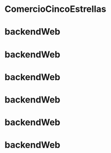 # ComercioCincoEstrellas
# backendWeb
# backendWeb
# backendWeb
# backendWeb
# backendWeb
# backendWeb
